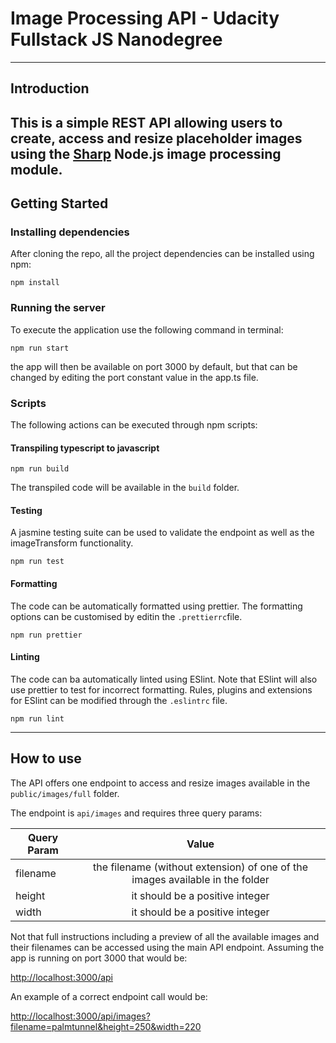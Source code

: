 # Image Processing API - Udacity Fullstack JS Nanodegree #
---
## Introduction ##

This is a simple REST API allowing users to create, access and resize placeholder images using the [Sharp](https://sharp.pixelplumbing.com/) Node.js image processing module.
---
## Getting Started ##

### Installing dependencies ###

After cloning the repo, all the project dependencies can be installed using npm:
```
npm install
```

### Running the server ###

To execute the application use the following command in terminal:

```
npm run start
```

the app will then be available on port 3000 by default, but that can be changed by editing the port constant value in the app.ts file.

### Scripts ###

The following actions can be executed through npm scripts:

#### Transpiling typescript to javascript ####

```
npm run build
```

The transpiled code will be available in the `build` folder.

#### Testing ####

A jasmine testing suite can be used to validate the endpoint as well as the imageTransform functionality.

```
npm run test
```

#### Formatting ####

The code can be automatically formatted using prettier. The formatting options can be customised by editin the `.prettierrc`file.

```
npm run prettier
```

#### Linting ####

The code can ba automatically linted using ESlint. Note that ESlint will also use prettier to test for incorrect formatting. Rules, plugins and extensions for ESlint can be modified through the `.eslintrc` file.

```
npm run lint
```
---
## How to use ##

The API offers one endpoint to access and resize images available in the `public/images/full` folder.

The endpoint is `api/images` and requires three query params:

| Query Param   | Value         |
| ------------- |:-------------:|
| filename      | the filename (without extension) of one of the images available in the folder |
| height        | it should be a positive integer      |
| width         | it should be a positive integer      |

Not that full instructions including a preview of all the available images and their filenames can be accessed using the main API endpoint. Assuming the app is running on port 3000 that would be:

[http://localhost:3000/api](http://localhost:3000/api)

An example of a correct endpoint call would be: 

[http://localhost:3000/api/images?filename=palmtunnel&height=250&width=220](http://localhost:3000/api/images?filename=palmtunnel&height=250&width=220)